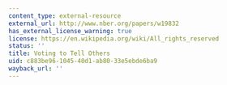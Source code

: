 ```yaml
---
content_type: external-resource
external_url: http://www.nber.org/papers/w19832
has_external_license_warning: true
license: https://en.wikipedia.org/wiki/All_rights_reserved
status: ''
title: Voting to Tell Others
uid: c883be96-1045-40d1-ab80-33e5ebde6ba9
wayback_url: ''
---
```

